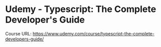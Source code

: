 # Udemy - Typescript: The Complete Developer's Guide

Course URL: https://www.udemy.com/course/typescript-the-complete-developers-guide/
